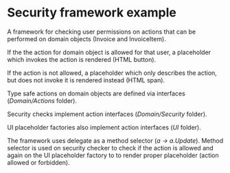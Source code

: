 Security framework example
==========================

A framework for checking user permissions on actions that can be performed on 
domain objects (Invoice and InvoiceItem).

If the the action for domain object is allowed for that user, a placeholder 
which invokes the action is rendered (HTML button).

If the action is not allowed, a placeholder which only describes the action, but 
does not invoke it is rendered instead (HTML span).

Type safe actions on domain objects are defined via interfaces (*Domain/Actions* 
folder).

Security checks implement action interfaces (*Domain/Security* folder).

UI placeholder factories also implement action interfaces (*UI* folder).

The framework uses delegate as a method selector (*a -> a.Update*). Method 
selector is used on security checker to check if the action is allowed and again
on the UI placeholder factory to to render proper placeholder (action allowed 
or forbidden).
